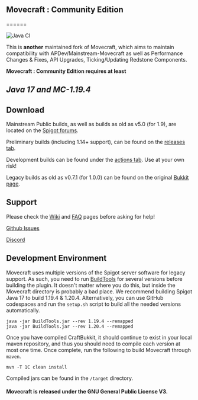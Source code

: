 ## Movecraft : Community Edition

======

![Java CI](https://github.com/ccorp2002/Movecraft-CommunityEdition/workflows/Java%20CI/badge.svg?branch=main)


This is **another** maintained fork of Movecraft, which aims to maintain compatibility with APDev/Mainstream-Movecraft as well as Performance Changes & Fixes, API Upgrades, Ticking/Updating Redstone Components.

**Movecraft : Community Edition requires at least**
## *Java 17 and MC-1.19.4*

## Download

Mainstream Public builds, as well as builds as old as v5.0 (for 1.9), are located on the [Spigot forums](https://www.spigotmc.org/resources/movecraft.31321/).

Preliminary builds (including 1.14+ support), can be found on the [releases tab](https://github.com/ccorp2002/Movecraft-CommunityEdition/releases).

Development builds can be found under the [actions tab](https://github.com/ccorp2002/Movecraft-CommunityEdition/actions?query=workflow%3A%22Java+CI%22).  Use at your own risk!

Legacy builds as old as v0.7.1 (for 1.0.0) can be found on the original [Bukkit page](https://dev.bukkit.org/projects/movecraft).

## Support
Please check the [Wiki](https://github.com/APDevTeam/Movecraft/wiki) and [FAQ](https://github.com/APDevTeam/Movecraft/wiki/Frequently-Asked-Questions) pages before asking for help!

[Github Issues](https://github.com/ccorp2002/Movecraft-CommunityEdition/issues)

[Discord](http://bit.ly/JoinAP-Dev)

## Development Environment
Movecraft uses multiple versions of the Spigot server software for legacy support.  As such, you need to run [BuildTools](https://www.spigotmc.org/wiki/buildtools/) for several versions before building the plugin.  It doesn't matter where you do this, but inside the Movecraft directory is probably a bad place.  We recommend building Spigot Java 17 to build 1.19.4 & 1.20.4. Alternatively, you can use GitHub codespaces and run the `setup.sh` script to build all the needed versions automatically.

```
java -jar BuildTools.jar --rev 1.19.4 --remapped
java -jar BuildTools.jar --rev 1.20.4 --remapped
```

Once you have compiled CraftBukkit, it should continue to exist in your local maven repository, and thus you should need to compile each version at most one time. Once complete, run the following to build Movecraft through `maven`.
```
mvn -T 1C clean install
```
Compiled jars can be found in the `/target` directory.

#### Movecraft is released under the GNU General Public License V3. 
